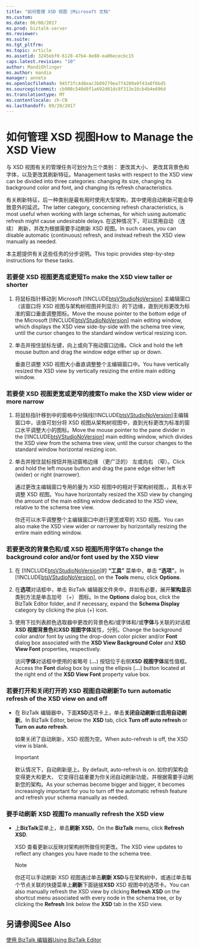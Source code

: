 ```yaml
---
title: "如何管理 XSD 视图 |Microsoft 文档"
ms.custom: 
ms.date: 06/08/2017
ms.prod: biztalk-server
ms.reviewer: 
ms.suite: 
ms.tgt_pltfrm: 
ms.topic: article
ms.assetid: 3245ebf0-6128-47b4-8e88-ea06ececbc15
caps.latest.revision: "10"
author: MandiOhlinger
ms.author: mandia
manager: anneta
ms.openlocfilehash: 945f3fc4d8eac3b09279ea774209a9f43a0f6bd5
ms.sourcegitcommit: cb908c540d8f1a692d01dc8f313e16cb4b4e696d
ms.translationtype: MT
ms.contentlocale: zh-CN
ms.lasthandoff: 09/20/2017
---
```

# <a name="how-to-manage-the-xsd-view"></a><span data-ttu-id="f9090-102">如何管理 XSD 视图</span><span class="sxs-lookup"><span data-stu-id="f9090-102">How to Manage the XSD View</span></span>
<span data-ttu-id="f9090-103">与 XSD 视图有关的管理任务可划分为三个类别： 更改其大小、 更改其背景色和字体，以及更改其刷新特征。</span><span class="sxs-lookup"><span data-stu-id="f9090-103">Management tasks with respect to the XSD view can be divided into three categories: changing its size, changing its background color and font, and changing its refresh characteristics.</span></span>  
  
 <span data-ttu-id="f9090-104">有关刷新特征，后一种类别是最有用时使用大型架构，其中使用自动刷新可能会导致意外的延迟。</span><span class="sxs-lookup"><span data-stu-id="f9090-104">The latter category, concerning refresh characteristics, is most useful when working with large schemas, for which using automatic refresh might cause undesirable delays.</span></span> <span data-ttu-id="f9090-105">在这种情况下，可以禁用自动 （连续） 刷新，并改为根据需要手动刷新 XSD 视图。</span><span class="sxs-lookup"><span data-stu-id="f9090-105">In such cases, you can disable automatic (continuous) refresh, and instead refresh the XSD view manually as needed.</span></span>  
  
 <span data-ttu-id="f9090-106">本主题提供有关这些任务的分步说明。</span><span class="sxs-lookup"><span data-stu-id="f9090-106">This topic provides step-by-step instructions for these tasks.</span></span>  
  
### <a name="to-make-the-xsd-view-taller-or-shorter"></a><span data-ttu-id="f9090-107">若要使 XSD 视图更高或更短</span><span class="sxs-lookup"><span data-stu-id="f9090-107">To make the XSD view taller or shorter</span></span>  
  
1.  <span data-ttu-id="f9090-108">将鼠标指针移动到 Microsoft [!INCLUDE[btsVStudioNoVersion](../includes/btsvstudionoversion-md.md)] 主编辑窗口（该窗口将 XSD 视图与架构树视图并列显示）的下边缘，直到光标更改为标准的窗口垂直调整图标。</span><span class="sxs-lookup"><span data-stu-id="f9090-108">Move the mouse pointer to the bottom edge of the Microsoft [!INCLUDE[btsVStudioNoVersion](../includes/btsvstudionoversion-md.md)] main editing window, which displays the XSD view side-by-side with the schema tree view, until the cursor changes to the standard window vertical resizing icon.</span></span>  
  
2.  <span data-ttu-id="f9090-109">单击并按住鼠标左键，向上或向下拖动窗口边缘。</span><span class="sxs-lookup"><span data-stu-id="f9090-109">Click and hold the left mouse button and drag the window edge either up or down.</span></span>  
  
     <span data-ttu-id="f9090-110">垂直已调整 XSD 视图大小垂直调整整个主编辑窗口中。</span><span class="sxs-lookup"><span data-stu-id="f9090-110">You have vertically resized the XSD view by vertically resizing the entire main editing window.</span></span>  
  
### <a name="to-make-the-xsd-view-wider-or-more-narrow"></a><span data-ttu-id="f9090-111">若要使 XSD 视图更宽或更窄的搜索</span><span class="sxs-lookup"><span data-stu-id="f9090-111">To make the XSD view wider or more narrow</span></span>  
  
1.  <span data-ttu-id="f9090-112">将鼠标指针移到中的窗格中分隔线[!INCLUDE[btsVStudioNoVersion](../includes/btsvstudionoversion-md.md)]主编辑窗口中，该值可划分将 XSD 视图从架构树视图中，直到光标更改为标准的窗口水平调整大小的图标。</span><span class="sxs-lookup"><span data-stu-id="f9090-112">Move the mouse pointer to the pane divider in the [!INCLUDE[btsVStudioNoVersion](../includes/btsvstudionoversion-md.md)] main editing window, which divides the XSD view from the schema tree view, until the cursor changes to the standard window horizontal resizing icon.</span></span>  
  
2.  <span data-ttu-id="f9090-113">单击并按住鼠标按钮并拖动窗格边缘 （更广泛的） 左或向右 （窄）。</span><span class="sxs-lookup"><span data-stu-id="f9090-113">Click and hold the left mouse button and drag the pane edge either left (wider) or right (narrower).</span></span>  
  
     <span data-ttu-id="f9090-114">通过更改主编辑窗口专用的量为 XSD 视图中的相对于架构树视图，，具有水平调整 XSD 视图。</span><span class="sxs-lookup"><span data-stu-id="f9090-114">You have horizontally resized the XSD view by changing the amount of the main editing window dedicated to the XSD view, relative to the schema tree view.</span></span>  
  
     <span data-ttu-id="f9090-115">你还可以水平调整整个主编辑窗口中进行更宽或窄的 XSD 视图。</span><span class="sxs-lookup"><span data-stu-id="f9090-115">You can also make the XSD view wider or narrower by horizontally resizing the entire main editing window.</span></span>  
  
### <a name="to-change-the-background-color-andor-font-used-by-the-xsd-view"></a><span data-ttu-id="f9090-116">若要更改的背景色和/或 XSD 视图所用字体</span><span class="sxs-lookup"><span data-stu-id="f9090-116">To change the background color and/or font used by the XSD view</span></span>  
  
1.  <span data-ttu-id="f9090-117">在 [!INCLUDE[btsVStudioNoVersion](../includes/btsvstudionoversion-md.md)]的 **“工具”** 菜单中，单击 **“选项”**。</span><span class="sxs-lookup"><span data-stu-id="f9090-117">In [!INCLUDE[btsVStudioNoVersion](../includes/btsvstudionoversion-md.md)], on the **Tools** menu, click **Options**.</span></span>  
  
2.  <span data-ttu-id="f9090-118">在**选项**对话框中，单击 BizTalk 编辑器文件夹中，并如有必要，展开**架构显示**类别方法是单击加号 （+） 图标。</span><span class="sxs-lookup"><span data-stu-id="f9090-118">In the **Options** dialog box, click the BizTalk Editor folder, and if necessary, expand the **Schema Display** category by clicking the plus (+) icon.</span></span>  
  
3.  <span data-ttu-id="f9090-119">使用下拉列表颜色选取器中更改的背景色和/或字体和/或**字体**与关联的对话框**XSD 视图背景色**和**XSD 视图字体**属性，分别。</span><span class="sxs-lookup"><span data-stu-id="f9090-119">Change the background color and/or font by using the drop-down color picker and/or **Font** dialog box associated with the **XSD View Background Color** and **XSD View Font** properties, respectively.</span></span>  
  
     <span data-ttu-id="f9090-120">访问**字体**对话框中使用的省略号 (**...**) 按钮位于右侧**XSD 视图字体**属性值框。</span><span class="sxs-lookup"><span data-stu-id="f9090-120">Access the **Font** dialog box by using the ellipsis (**…**) button located at the right end of the **XSD View Font** property value box.</span></span>  
  
### <a name="to-turn-automatic-refresh-of-the-xsd-view-on-and-off"></a><span data-ttu-id="f9090-121">若要打开和关闭打开的 XSD 视图自动刷新</span><span class="sxs-lookup"><span data-stu-id="f9090-121">To turn automatic refresh of the XSD view on and off</span></span>  
  
-   <span data-ttu-id="f9090-122">在 BizTalk 编辑器中，下面**XSD**选项卡上，单击**关闭自动刷新**或**启用自动刷新**。</span><span class="sxs-lookup"><span data-stu-id="f9090-122">In BizTalk Editor, below the **XSD** tab, click **Turn off auto refresh** or **Turn on auto refresh**.</span></span>  
  
     <span data-ttu-id="f9090-123">如果关闭了自动刷新，XSD 视图为空。</span><span class="sxs-lookup"><span data-stu-id="f9090-123">When auto-refresh is off, the XSD view is blank.</span></span>  
  
    > [!IMPORTANT]
    >  <span data-ttu-id="f9090-124">默认情况下，自动刷新是上。</span><span class="sxs-lookup"><span data-stu-id="f9090-124">By default, auto-refresh is on.</span></span> <span data-ttu-id="f9090-125">如你的架构会变得更大和更大、 它变得日益重要为你关闭自动刷新功能，并根据需要手动刷新您的架构。</span><span class="sxs-lookup"><span data-stu-id="f9090-125">As your schemas become bigger and bigger, it becomes increasingly important for you to turn off the automatic refresh feature and refresh your schema manually as needed.</span></span>  
  
### <a name="to-manually-refresh-the-xsd-view"></a><span data-ttu-id="f9090-126">要手动刷新 XSD 视图</span><span class="sxs-lookup"><span data-stu-id="f9090-126">To manually refresh the XSD view</span></span>  
  
-   <span data-ttu-id="f9090-127">上**BizTalk**菜单上，单击**刷新 XSD**。</span><span class="sxs-lookup"><span data-stu-id="f9090-127">On the **BizTalk** menu, click **Refresh XSD**.</span></span>  
  
     <span data-ttu-id="f9090-128">XSD 查看更新以反映对架构树所做任何更改。</span><span class="sxs-lookup"><span data-stu-id="f9090-128">The XSD view updates to reflect any changes you have made to the schema tree.</span></span>  
  
    > [!NOTE]
    >  <span data-ttu-id="f9090-129">你还可以手动刷新 XSD 视图通过单击**刷新 XSD**与在架构树中，或通过单击每个节点关联的快捷菜单上**刷新**下面链接**XSD** XSD 视图中的选项卡。</span><span class="sxs-lookup"><span data-stu-id="f9090-129">You can also manually refresh the XSD view by clicking **Refresh XSD** on the shortcut menu associated with every node in the schema tree, or by clicking the **Refresh** link below the **XSD** tab in the XSD view.</span></span>  
  
## <a name="see-also"></a><span data-ttu-id="f9090-130">另请参阅</span><span class="sxs-lookup"><span data-stu-id="f9090-130">See Also</span></span>  
 [<span data-ttu-id="f9090-131">使用 BizTalk 编辑器</span><span class="sxs-lookup"><span data-stu-id="f9090-131">Using BizTalk Editor</span></span>](../core/using-biztalk-editor.md)